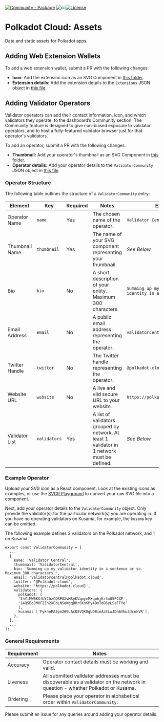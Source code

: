 [![Community - Package](https://img.shields.io/badge/Community-Package-E6007A?logo=polkadot&logoColor=E6007A)](https://github.com/polkadot-cloud/polkadot-cloud) ![ci](https://github.com/polkadot-cloud/polkadot-cloud/actions/workflows/main.yml/badge.svg) [![License](https://img.shields.io/badge/License-GPL_3.0_only-blue.svg)](https://opensource.org/license/gpl-3-0/)

# Polkadot Cloud: Assets

Data and static assets for Polkadot apps.

## Adding Web Extension Wallets

To add a web extension wallet, submit a PR with the following changes:
* **Icon**: Add the extension icon as an SVG Component in [this folder](https://github.com/polkadot-cloud/polkadot-cloud/tree/main/packages/assets/extensions/jsx).
* **Extension details**: Add the extension details to the `Extensions` JSON object in [this file](https://github.com/polkadot-cloud/polkadot-cloud/blob/main/packages/assets/extensions/index.tsx).

## Adding Validator Operators

Validator operators can add their contact information, icon, and which validators they operate, to the dashboard’s Community section. The Community feature is designed to give non-biased exposure to validator operators, and to host a fully-featured validator browser just for that operator's validators.

To add an operator, submit a PR with the following changes:

- **Thumbnail:** Add your operator's thumbnail as an SVG Component in [this folder](https://github.com/polkadot-cloud/polkadot-cloud/tree/main/packages/assets/validators/thumbnails).
- **Operator details:** Add your operator details to the `ValidatorCommunity` JSON object in [this file](https://github.com/polkadot-cloud/polkadot-cloud/blob/main/packages/assets/validators/index.ts).

### Operator Structure

The following table outlines the structure of a `ValidatorCommunity` entry:

| Element        | Key          | Required | Notes                                                                                       | Example                                                 |
| -------------- | ------------ | -------- | ------------------------------------------------------------------------------------------- | ------------------------------------------------------- |
| Operator Name  | `name`       | Yes      | The chosen name of the operator.                                                            | `Validator Central`                                     |
| Thumbnail Name | `thumbnail`  | Yes      | The name of your SVG component representing your thumbnail.                                 | _See Below_                                             |
| Bio            | `bio`        | No       | A short description of your entity. Maximum 300 characters.                                 | `Summing up my validator identity in a sentence or so.` |
| Email Address  | `email`      | No       | A public email address representing the operator.                                           | `validatorcentral@polkadot.cloud`                       |
| Twitter Handle | `twitter`    | No       | The Twitter handle representing the operator.                                               | `@polkadot-cloud`                                       |
| Website URL    | `website`    | No       | A live and vlid secure URL to your website.                                                 | `https://polkadot.cloud`                                 |
| Validator List | `validators` | Yes      | A list of validators grouped by network. At least 1 validator in 1 network must be defined. | _See Below_                                             |

### Example Operator

Upload your SVG icon as a React component. Look at the existing icons as examples, or use the [SVGR Playground](https://react-svgr.com/playground/) to convert your raw SVG file into a component.

Next, add your operator details to the `ValidatorCommunity` object. Only provide the validator(s) for the particular network(s) you are operating in. If you have no operating validators on Kusama, for example, the `kusama` key can be omitted.

The following example defines 2 validators on the Polkadot network, and 1 on Kusama:

```
export const ValidatorCommunity = [
  ...
  {
    name: 'Validator Central',
    thumbnail: 'ValidatorCentral',
    bio: 'Summing up my validator identity in a sentence or so. Maximum 300 characters.',
    email: 'validatorcentral@polkadot.cloud',
    twitter: '@Polkadot-cloud',
    website: 'https://polkadot.cloud]',
    validators: {
      polkadot: [
      '1hYiMW8KSfUYChzCQSPGXvMSyKVqmyvMXqohjKr3oU5PCXF',
      '14QSBoJMHF2Zn2XEoLNSeWgqBRr8XoKPy4BxToD6yLSeFFYe'
      ],
      kusama: ['FykhnPA3pn269LAcQ8VQKDgUQ8ieAaSLwJDhAVhu3dcokVR'],
    },
  },
  ...
];

```

### General Requirements

| Requirement | Notes                                                                                                                                                                                             |
| ----------- | ------------------------------------------------------------------------------------------------------------------------------------------------------------------------------------------------- |
| Accuracy    | Operator contact details must be working and valid.                                                                                                                                               |
| Liveness    | All submitted validator addresses must be discoverable as a validator on the network in question - whether Polkadot or Kusama.                                                                    |
| Ordering    | Please place your operator in alphabetical order within `ValidatorCommunity`. |

Please submit an issue for any queries around adding your operator details.
